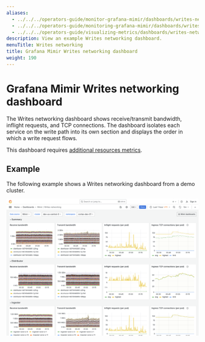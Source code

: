```yaml
---
aliases:
  - ../../../operators-guide/monitor-grafana-mimir/dashboards/writes-networking/
  - ../../../operators-guide/monitoring-grafana-mimir/dashboards/writes-networking/
  - ../../../operators-guide/visualizing-metrics/dashboards/writes-networking/
description: View an example Writes networking dashboard.
menuTitle: Writes networking
title: Grafana Mimir Writes networking dashboard
weight: 190
---
```


# Grafana Mimir Writes networking dashboard

The Writes networking dashboard shows receive/transmit bandwidth, inflight requests, and TCP connections.
The dashboard isolates each service on the write path into its own section and displays the order in which a write request flows.

This dashboard requires [additional resources metrics](../../requirements/#additional-resources-metrics).

## Example

The following example shows a Writes networking dashboard from a demo cluster.

![Grafana Mimir writes networking dashboard](mimir-writes-networking.png)
